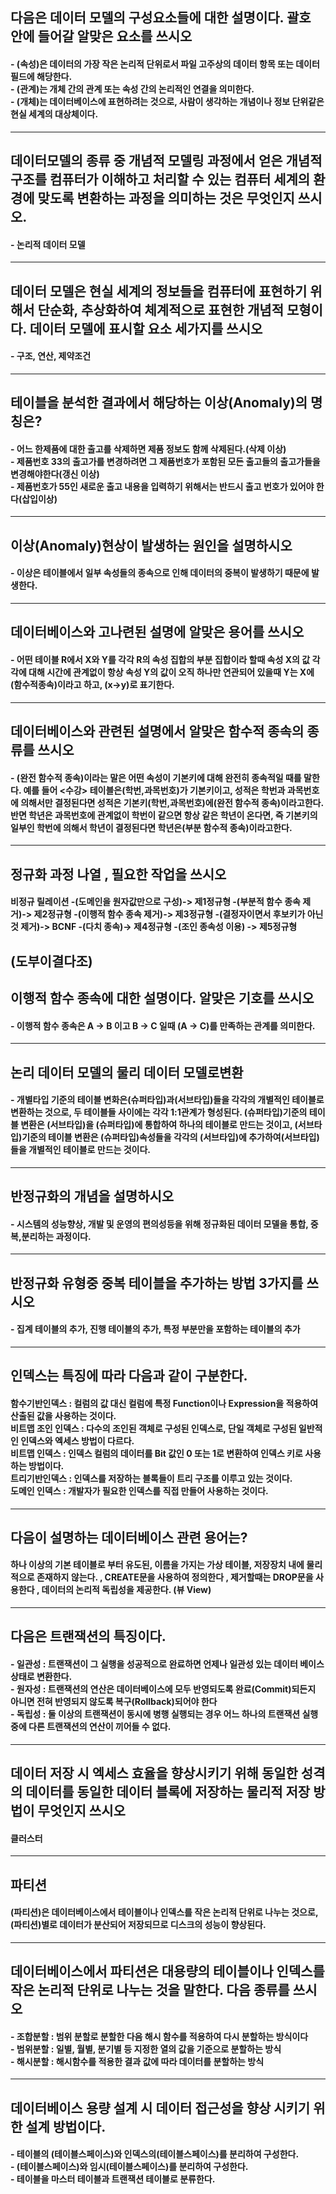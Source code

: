 ## 다음은 데이터 모델의 구성요소들에 대한 설명이다. 괄호 안에 들어갈 알맞은 요소를 쓰시오
#### - (속성)은 데이터의 가장 작은 논리적 단위로서 파일 고주상의 데이터 항목 또는 데이터 필드에 해당한다. <br> - (관계)는 개체 간의 관계 또는 속성 간의 논리적인 연결을 의미한다.<br> - (개체)는 데이터베이스에 표현하려는 것으로, 사람이 생각하는 개념이나 정보 단위같은 현실 세계의 대상체이다.
---
## 데이터모델의 종류 중 개념적 모델링 과정에서 얻은 개념적 구조를 컴퓨터가 이해하고 처리할 수 있는 컴퓨터 세계의 환경에 맞도록 변환하는 과정을 의미하는 것은 무엇인지 쓰시오.
#### - 논리적 데이터 모델
---
## 데이터 모델은 현실 세계의 정보들을 컴퓨터에 표현하기 위해서 단순화, 추상화하여 체계적으로 표현한 개념적 모형이다. 데이터 모델에 표시할 요소 세가지를 쓰시오
#### - 구조, 연산, 제약조건
---
## 테이블을 분석한 결과에서 해당하는 이상(Anomaly)의 명칭은?
#### - 어느 한제품에 대한 출고를 삭제하면 제품 정보도 함께 삭제된다.(삭제 이상)<br> - 제품번호 33의 출고가를 변경하려면 그 제품번호가 포함된 모든 출고들의 출고가들을 변경해야한다(갱신 이상) <br> - 제품번호가 55인 새로운 출고 내용을 입력하기 위해서는 반드시 출고 번호가 있어야 한다(삽입이상)
---
## 이상(Anomaly)현상이 발생하는 원인을 설명하시오
#### - 이상은 테이블에서 일부 속성들의 종속으로 인해 데이터의 중복이 발생하기 때문에 발생한다.
---
## 데이터베이스와 고나련된 설명에 알맞은 용어를 쓰시오
#### - 어떤 테이블 R에서 X와 Y를 각각 R의 속성 집합의 부분 집합이라 할때 속성 X의 값 각각에 대해 시간에 관계없이 항상 속성 Y의 값이 오직 하나만 연관되어 있을때 Y는 X에 (함수적종속)이라고 하고, (x->y)로 표기한다.
---
## 데이터베이스와 관련된 설명에서 알맞은 함수적 종속의 종류를 쓰시오
#### - (완전 함수적 종속)이라는 말은 어떤 속성이 기본키에 대해 완전히 종속적일 때를 말한다. 예를 들어 <수강> 테이블은(학번,과목번호)가 기본키이고, 성적은 학번과 과목번호에 의해서만 결정된다면 성적은 기본키(학번,과목번호)에(완전 함수적 종속)이라고한다. 반면 학년은 과목번호에 관계없이 학번이 같으면 항상 같은 학년이 온다면, 즉 기본키의 일부인 학번에 의해서 학년이 결정된다면 학년은(부분 함수적 종속)이라고한다.
---
## 정규화 과정 나열 , 필요한 작업을 쓰시오
#### 비정규 릴레이션 -(도메인을 원자값만으로 구성)-> 제1정규형 -(부분적 함수 종속 제거)-> 제2정규형 -(이행적 함수 종속 제거)-> 제3정규형 -(결정자이면서 후보키가 아닌것 제거)-> BCNF -(다치 종속)-> 제4정규형 -(조인 종속성 이용) -> 제5정규형

(도부이결다조)
---
## 이행적 함수 종속에 대한 설명이다. 알맞은 기호를 쓰시오
#### - 이행적 함수 종속은 A -> B 이고 B -> C 일때 (A -> C)를 만족하는 관계를 의미한다.
---
## 논리 데이터 모델의 물리 데이터 모델로변환
#### - 개별타입 기준의 테이블 변화은(슈퍼타입)과(서브타입)들을 각각의 개별적인 테이블로 변환하는 것으로, 두 테이블들 사이에는 각각 1:1관계가 형성된다. (슈퍼타입)기준의 테이블 변환은 (서브타입)을 (슈퍼타입)에 통합하여 하나의 테이블로 만드는 것이고, (서브타입)기준의 테이블 변환은 (슈퍼타입)속성들을 각각의 (서브타입)에 추가하여(서브타입)들을 개별적인 테이블로 만드는 것이다.
---
## 반정규화의 개념을 설명하시오
#### - 시스템의 성능향상, 개발 및 운영의 편의성등을 위해 정규화된 데이터 모델을 통합, 중복,분리하는 과정이다.
---
## 반정규화 유형중 중복 테이블을 추가하는 방법 3가지를 쓰시오
#### - 집계 테이블의 추가, 진행 테이블의 추가, 특정 부분만을 포함하는 테이블의 추가
---
## 인덱스는 특징에 따라 다음과 같이 구분한다.
#### 함수기반인덱스 : 컬럼의 값 대신 컬럼에 특정 Function이나 Expression을 적용하여 산출된 값을 사용하는 것이다.<br> 비트맵 조인 인덱스 : 다수의 조인된 객체로 구성된 인덱스로, 단일 객체로 구성된 일반적인 인덱스와 엑세스 방법이 다르다. <br> 비트맵 인덱스 : 인덱스 컬럼의 데이터를 Bit 값인 0 또는 1로 변환하여 인덱스 키로 사용하는 방법이다. <br> 트리기반인덱스 : 인덱스를 저장하는 블록들이 트리 구조를 이루고 있는 것이다. <br> 도메인 인덱스 : 개발자가 필요한 인덱스를 직접 만들어 사용하는 것이다.
---
## 다음이 설명하는 데이터베이스 관련 용어는?
#### 하나 이상의 기본 테이블로 부터 유도된, 이름을 가지는 가상 테이블, 저장장치 내에 물리적으로 존재하지 않는다. , CREATE문을 사용하여 정의한다 , 제거할때는 DROP문을 사용한다 , 데이터의 논리적 독립성을 제공한다. (뷰 View)
---
## 다음은 트랜잭션의 특징이다.
#### - 일관성 : 트랜잭션이 그 실행을 성공적으로 완료하면 언제나 일관성 있는 데이터 베이스 상태로 변환한다.<br> - 원자성 : 트랜잭션의 연산은 데이터베이스에 모두 반영되도록 완료(Commit)되든지 아니면 전혀 반영되지 않도록 복구(Rollback)되어야 한다 <br> - 독립성 : 둘 이상의 트랜잭션이 동시에 병행 실행되는 경우 어느 하나의 트랜잭션 실행중에 다른 트랜잭션의 연산이 끼어들 수 없다.
---
## 데이터 저장 시 엑세스 효율을 향상시키기 위해 동일한 성격의 데이터를 동일한 데이터 블록에 저장하는 물리적 저장 방법이 무엇인지 쓰시오 
#### 클러스터
---
## 파티션
#### (파티션)은 데이터베이스에서 테이블이나 인덱스를 작은 논리적 단위로 나누는 것으로, (파티션)별로 데이터가 분산되어 저장되므로 디스크의 성능이 향상된다.
---
## 데이터베이스에서 파티션은 대용량의 테이블이나 인덱스를 작은 논리적 단위로 나누는 것을 말한다. 다음 종류를 쓰시오
#### - 조합분할 : 범위 분할로 분할한 다음 해시 함수를 적용하여 다시 분할하는 방식이다<br> - 범위분할 : 일별, 월별, 분기별 등 지정한 열의 값을 기준으로 분할하는 방식 <br> - 해시분할 : 해시함수를 적용한 결과 값에 따라 데이터를 분할하는 방식
---
## 데이터베이스 용량 설계 시 데이터 접근성을 향상 시키기 위한 설계 방법이다.
#### - 테이블의 (테이블스페이스)와 인덱스의(테이블스페이스)를 분리하여 구성한다. <br> - (테이블스페이스)와 임시(테이블스페이스)를 분리하여 구성한다. <br> - 테이블을 마스터 테이블과 트랜잭션 테이블로 분류한다. 
